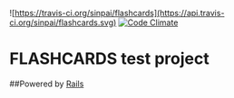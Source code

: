 ![https://travis-ci.org/sinpai/flashcards](https://api.travis-ci.org/sinpai/flashcards.svg)
[![Code Climate](https://codeclimate.com/github/sinpai/flashcards/badges/gpa.svg)](https://codeclimate.com/github/sinpai/flashcards)

# FLASHCARDS test project

##Powered by [Rails](http://rubyonrails.org/)
